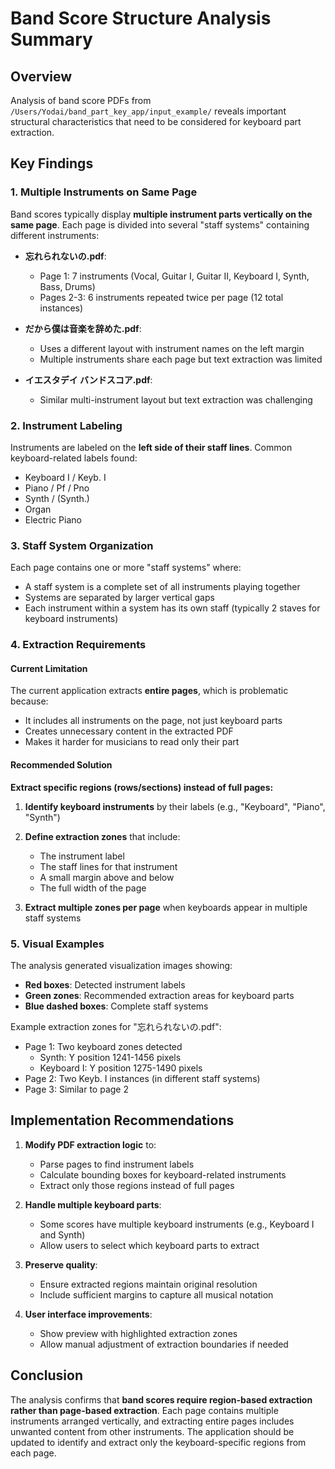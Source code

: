 # Band Score Structure Analysis Summary

## Overview
Analysis of band score PDFs from `/Users/Yodai/band_part_key_app/input_example/` reveals important structural characteristics that need to be considered for keyboard part extraction.

## Key Findings

### 1. Multiple Instruments on Same Page
Band scores typically display **multiple instrument parts vertically on the same page**. Each page is divided into several "staff systems" containing different instruments:

- **忘れられないの.pdf**: 
  - Page 1: 7 instruments (Vocal, Guitar I, Guitar II, Keyboard I, Synth, Bass, Drums)
  - Pages 2-3: 6 instruments repeated twice per page (12 total instances)
  
- **だから僕は音楽を辞めた.pdf**: 
  - Uses a different layout with instrument names on the left margin
  - Multiple instruments share each page but text extraction was limited
  
- **イエスタデイ バンドスコア.pdf**: 
  - Similar multi-instrument layout but text extraction was challenging

### 2. Instrument Labeling
Instruments are labeled on the **left side of their staff lines**. Common keyboard-related labels found:
- Keyboard I / Keyb. I
- Piano / Pf / Pno
- Synth / (Synth.)
- Organ
- Electric Piano

### 3. Staff System Organization
Each page contains one or more "staff systems" where:
- A staff system is a complete set of all instruments playing together
- Systems are separated by larger vertical gaps
- Each instrument within a system has its own staff (typically 2 staves for keyboard instruments)

### 4. Extraction Requirements

#### Current Limitation
The current application extracts **entire pages**, which is problematic because:
- It includes all instruments on the page, not just keyboard parts
- Creates unnecessary content in the extracted PDF
- Makes it harder for musicians to read only their part

#### Recommended Solution
**Extract specific regions (rows/sections) instead of full pages:**

1. **Identify keyboard instruments** by their labels (e.g., "Keyboard", "Piano", "Synth")
2. **Define extraction zones** that include:
   - The instrument label
   - The staff lines for that instrument
   - A small margin above and below
   - The full width of the page

3. **Extract multiple zones per page** when keyboards appear in multiple staff systems

### 5. Visual Examples

The analysis generated visualization images showing:
- **Red boxes**: Detected instrument labels
- **Green zones**: Recommended extraction areas for keyboard parts
- **Blue dashed boxes**: Complete staff systems

Example extraction zones for "忘れられないの.pdf":
- Page 1: Two keyboard zones detected
  - Synth: Y position 1241-1456 pixels
  - Keyboard I: Y position 1275-1490 pixels
- Page 2: Two Keyb. I instances (in different staff systems)
- Page 3: Similar to page 2

## Implementation Recommendations

1. **Modify PDF extraction logic** to:
   - Parse pages to find instrument labels
   - Calculate bounding boxes for keyboard-related instruments
   - Extract only those regions instead of full pages

2. **Handle multiple keyboard parts**:
   - Some scores have multiple keyboard instruments (e.g., Keyboard I and Synth)
   - Allow users to select which keyboard parts to extract

3. **Preserve quality**:
   - Ensure extracted regions maintain original resolution
   - Include sufficient margins to capture all musical notation

4. **User interface improvements**:
   - Show preview with highlighted extraction zones
   - Allow manual adjustment of extraction boundaries if needed

## Conclusion

The analysis confirms that **band scores require region-based extraction rather than page-based extraction**. Each page contains multiple instruments arranged vertically, and extracting entire pages includes unwanted content from other instruments. The application should be updated to identify and extract only the keyboard-specific regions from each page.